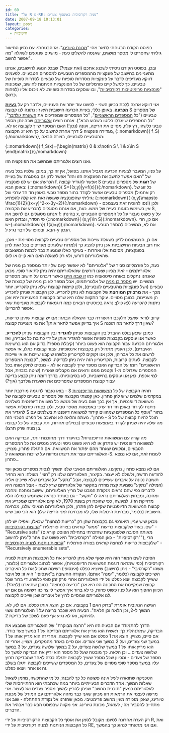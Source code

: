 ```yaml
---
id: 60
title: "אל R מ-RE: מניה רקורסיבית באינסוף צעדים"
date: 2007-09-18 10:13:01
layout: post
categories: 
  - חישוביות
---
```

בפוסט הקודם הבטחתי לתאר מהי "<a href="http://he.wikipedia.org/wiki/%D7%9E%D7%9B%D7%95%D7%A0%D7%AA_%D7%98%D7%99%D7%95%D7%A8%D7%99%D7%A0%D7%92">מכונת טיורינג</a>". אז הבטחתי. עם נסיון התיאור גיליתי שחסרים לי מספר מושגים, שאנסה להשלים כעת - מושגים שנוגעים לשאלה "מה אפשר לחשב".

ובכן, בפוסט הקודם ניסיתי לשכנע אתכם (ואת עצמי?) שבכל הנוגע לחישובים, אנחנו מתעניינים בחישוב של פונקציות מהמספרים הטבעיים למספרים הטבעיים. לפעמים דווקא מעדיפים לדבר על פונקציות מסדרות סופיות של טבעיים לסדרות סופיות של טבעיים. כך למשל קיים פורמליזם של כל הפונקציות הניתנות לחישוב, שמכונות "<a href="http://he.wikipedia.org/wiki/%D7%A4%D7%95%D7%A0%D7%A7%D7%A6%D7%99%D7%94_%D7%A4%D7%A8%D7%99%D7%9E%D7%99%D7%98%D7%99%D7%91%D7%99%D7%AA_%D7%A8%D7%A7%D7%95%D7%A8%D7%A1%D7%99%D7%91%D7%99%D7%AA">פונקציות פרימיטיבות רקורסיביות</a>", ובו עוסקים בסדרות סופיות. לא ניכנס אליו (לפחות כרגע).

אני דווקא ארצה ללכת בכיוון השני - לפשט עוד יותר את העניניים, ולדבר רק על <a href="http://he.wikipedia.org/wiki/%D7%91%D7%A2%D7%99%D7%99%D7%AA_%D7%94%D7%9B%D7%A8%D7%A2%D7%94"><strong>בעיות הכרעה</strong></a>. באופן כללי, בעיית הכרעה חישובית היא זו: נתונה לנו קבוצה S של מספרים טבעיים ("כל <a href="http://he.wikipedia.org/wiki/%D7%9E%D7%A1%D7%A4%D7%A8_%D7%A8%D7%90%D7%A9%D7%95%D7%A0%D7%99">המספרים הראשוניים</a>", "כל המספרים שמפריכים את <a href="http://he.wikipedia.org/wiki/%D7%94%D7%A9%D7%A2%D7%A8%D7%AA_%D7%92%D7%95%D7%9C%D7%93%D7%91%D7%9A">השערת גולדבך</a>", "כל המספרים שיוגרלו בלוטו בשבוע הבא"). אנחנו רוצים <a href="http://he.wikipedia.org/wiki/%D7%90%D7%9C%D7%92%D7%95%D7%A8%D7%99%D7%AA%D7%9D">אלגוריתם</a> שבהינתן מספר טבעי כלשהו, רץ עליו, מסיים את הריצה, ועונה (נכון!) האם המספר שייך לקבוצה או לא. דרך אחרת לחשוב על כך היא זו: הקבוצה S מגדירה פונקציה, {::nomarkdown}\( f_S\){:/nomarkdown}, מהטבעיים לטבעיים, בצורה הבאה:

{::nomarkdown}\( f_S(x)=\{\begin{matrix} 0 &amp; x\notin S \\ 1 &amp; x\in S \end{matrix}\){:/nomarkdown}

ואנו רוצים אלגוריתם שמחשב את הפונקציה הזו.

על פניו, המעבר לבעיות הכרעה מגביל אותנו. בפועל, אין זה כך, במובן שלפיו בכל בעיה של "האם אפשר לחשב את הפונקציה הזו והזו" אפשר לדון גם במסגרת של בעיית הכרעה: אם יש לנו פונקציה f, אפשר להגדיר קבוצה S של <strong>זוגות</strong> של מספרים טבעיים באופן הבא: {::nomarkdown}\( S=\{(x,y)\|y=f(x)\}\){:/nomarkdown}. כל זוג של מספרים טבעיים אפשר לקודד בתור מספר טבעי באופן חד חד ערכי ועל (רק אתמול גיליתי שהפונקציה שעושה זאת היא קלה להפתיע: {::nomarkdown}\( (x,y)\mapsto \frac{1}{2}((x+y)^2-x-3y+2)\){:/nomarkdown} - נסו להוכיח זאת בעצמכם!) ולכן אין בשימוש בזוגות בעייה של ממש. כעת, אם אנחנו מסוגלים להכריע את הקבוצה S, אנחנו מסוגלים גם לחשב את f: בהינתן x, פשוט נעבור על כל המספרים הטבעיים y על פי הסדר, ונבדוק האם {::nomarkdown}\( (x,y)\in S\){:/nomarkdown}. אם כן, הרי ש-{::nomarkdown}\( f(x)=y\){:/nomarkdown}. אם לא, ממשיכים למספר הטבעי הבא, ובסופו של דבר נגיע ל-y הנכון.

אם כן,  הצטמצמנו לדיון בשאלת שייכות של מספרים טבעיים לקבוצה מסויימת - ואכן, את רוב הבעיות החישוביות אכן ניתן להציג כך (למרות שלעתים מעדיפים בכל זאת לדון בפונקציות, מסיבות אלו ואחרות - בעיקר כאלו שנוגעות כבר לכמות המשאבים שהאלגוריתם דורש, ולא רק לשאלה האם הוא קיים או לא).

כעת, כל פורמליזם סביר של "אלגוריתם" לא יאפשר קיום של יותר ממספר בן מניה של אלגוריתמים - זאת מכיוון שאנו דורשים שהאלגוריתם יהיה ניתן לתיאור סופי. מכאן שאנחנו נתקלים באותה סיטואציה כמו <a href="http://www.gadial.net/?p=52">זו שבה היינו</a> כאשר דיברנו על חישוב מספרים ממשיים: יש <a href="http://he.wikipedia.org/wiki/%D7%A7%D7%91%D7%95%D7%A6%D7%94_%D7%91%D7%AA_%D7%9E%D7%A0%D7%99%D7%94">מספר בן מניה</a> של אלגוריתמים, אבל מספר לא בן מניה של קבוצות של טבעיים (ושל פונקציות מהטבעיים לטבעיים), ולכן קיימות קבוצות שלא ניתן להכריע. יותר מכך - את <strong>מרביתן המוחצת</strong> של הקבוצות לא ניתן להכריע. לכן הקבוצות שניתן להכריע הן מעניינות, במובן מסויים. עיקר התקווה שלנו היא שרוב הקבוצות המעניינות יהיו אכן ניתנות להכרעה (לא כולן; נראה בפוסטים הבאים כמה דוגמאות לקבוצות מעניינות שאי אפשר להכריע).

קרוב לודאי שאצל חלקכם התעוררה כבר השאלה הבאה: אם יש קבוצות שאינן כריעות, איך בדיוק אפשר לתאר אותן? את מי מעניינת קבוצה S שאין דרך לתאר מה תוכנה?

כמובן שכאן בולט ההבדל בין הקבוצות שניתן <strong>להגדיר</strong> ובין הקבוצות שניתן <strong>להכריע</strong>. כאשר אנו עוסקים בקבוצות סופיות אפשר להגדיר אותן על ידי כתיבת כל אבריהן, ואז אלגוריתם הכרעה עבור הקבוצה הוא פשוט ביותר (קיבלת מספר? בדוק אם הוא ברשימת האיברים). לכן העניין מתחיל רק בקבוצות אינסופיות. עבור קבוצות כאלו, אי אפשר לרשום את כל אבריהן, ולכן אנו זקוקים לקריטריון כלשהו שיקבע שייכות או אי שייכות לקבוצה. לעתים קרובות, הקריטריון הזה יהיה ניתן לבדיקה. למשל, "קבוצת המספרים הראשוניים" רומז על הבדיקה האם מספר שייך לקבוצה או לא - מנסים לחלק אותו בכל המספרים שגדולים מ-1 וקטנים ממנו ורואים אם מקבלים שארית (שיטה בזבזית, אבל למי אכפת, כאן אנו עוסקים בחישוביות, לא בסיבוכיות). בדרך דומה ניתן לבצע בדיקה עבור קבוצת המספרים שמפריכים את השערת גולדבך (איך?)

בואו נעבור לדוגמה מורכבת יותר - S תהיה הקבוצה של כל <a href="http://he.wikipedia.org/wiki/%D7%9E%D7%A9%D7%95%D7%95%D7%90%D7%94_%D7%93%D7%99%D7%95%D7%A4%D7%A0%D7%98%D7%99%D7%AA">המשוואות הדיופנטיות</a> במקדמים שלמים שיש להן פתרון. כאן קפצתי מקבוצה של מספרים טבעיים לקבוצה של משוואות דיופנטיות, אך אין בכך שום בעיה של ממש: כל משוואה דיופנטית בשלמים ניתנת לקידוד באופן חד חד ערכי באמצעות מספר טבעי, ולכן בצורה פורמלית אפשר להגדיר את S בתור "אוסף כל המספרים שמהווים קידוד למשוואה דיופנטית בשלמים עם פתרון". מעתה והלאה לא אתעכב על הפרט הטכני הזה - S תוכל להיות קבוצה של כל מה שלא יהיה שניתן לקודד באמצעות טבעיים (במילים אחרות, תת קבוצה של כל קבוצה בן מניה שרק תרצו).

מה קורה עם המשוואות הדיופנטיות? בהיעדר דרך מחוכמת יותר, הבדיקה האם למשוואה דיופנטית יש פתרון או לא היא פשוט ניסוי וטעיה: מנסים את כל המספרים הטבעיים, ומקווים שאחד מהם יפתור את המשוואה. אם התגלה פתרון, מצויין; האלגוריתם עוצר את ריצתו ומדווח על שייכות המשוואה ל-S. לעומת זאת, אם לא נמצא פתרון...

אם לא נמצא פתרון, נתקענו. האלגוריתם הנאיבי שלנו ימשיך לנסות מספרים מכאן ועד להודעה חדשה, ולעולם לא יעצור. בקיצור, האלגוריתם שלנו רק "חצי" מוצלח: הוא מחזיר תשובה נכונה על איברים ששייכים לקבוצה, אבל "נתקע" על איברים שלא שייכים אליה (המילה "נתקע" נשמעת קצת מוזרה בהקשר של אלגוריתם שרץ לנצח - אבל הכוונה היא לדברים כפי שהם נראים מנקודת המבט של מריץ האלגוריתם, שיושב ומחכה ומחכה ומחכה, ומבחוץ האלגוריתם נראה לו "תקוע" - גם בעתיד כנראה אשתמש במילה הלא מדוייקת הזו). למעשה, כפי שהוכח רק בשנת 1970, לא קיים אלגוריתם שמכריע את קבוצת המשוואות הדיופנטיות שקיים להן פתרון, ולכן האלגוריתם הנאיבי שלנו, מבחינה חישובית (כלומר, מבחינת היכולות שלו, לא מבחינת זמני הריצה שלו) הוא הכי טוב שיש.

מכאן שיש עניין תיאורטי גם בקבוצות שהן רק "כריעות למחצה" שכאלו, ואפילו יש להן שם. בעוד שלקבוצות כריעות "ממש" קוראים בצורה פורמלית "<a href="http://he.wikipedia.org/wiki/%D7%A7%D7%91%D7%95%D7%A6%D7%94_%D7%A8%D7%A7%D7%95%D7%A8%D7%A1%D7%99%D7%91%D7%99%D7%AA">קבוצות רקורסיביות</a>" - "Recursive sets" (מאותה הסיבה שלפונקציות שהזכרתי בתחילת הפוסט קוראים "רקורסיביות" - כאן המילה "רקורסיבית" היא פשוט שם אחר ל"ניתן לחישוב"), הרי שלקבוצות כריעות למחצה קוראים בצורה פורמלית "<a href="http://he.wikipedia.org/wiki/%D7%A7%D7%91%D7%95%D7%A6%D7%94_%D7%A0%D7%99%D7%AA%D7%A0%D7%AA_%D7%9C%D7%9E%D7%A0%D7%99%D7%99%D7%94_%D7%A8%D7%A7%D7%95%D7%A8%D7%A1%D7%99%D7%91%D7%99%D7%AA">קבוצות ניתנות למניה רקורסיבית</a>" - "Recursively enumerable sets".

הסיבה לשם המוזר הזה היא שאף שלא ניתן להכריע את כל הקבוצות הניתנות למניה רקורסיבית (כפי שמראה דוגמת המשוואות הדיופנטיות), אפשר לכתוב אלגוריתם (כלומר, משהו "רקורסיבי" - ניתן לחישוב) שיוציא כפלט (אינסופי) רשימה שתכיל את כל האיברים השייכים לקבוצה (כלומר, "ימנה" אותם). הנקודה החשובה ב"אינסופי" היא זו: <strong>כל</strong> איבר ששייך לקבוצה יוצא כפלט על ידי האלגוריתם אחרי פרק זמן סופי כלשהו. די ברור שכל קבוצה שמקיימת את התכונה הזו היא אכן "כריעה למחצה" במובן שתיארנו (למה?). הכיוון ההפוך הוא על פניו פשוט פחות, כי לא ברור איך אפשר לייצר כזו רשימה גם אם יש לנו אלגוריתם שמסיים לרוץ על איברים שכן שייכים לקבוצה.

הגישה הנאיבית אומרת "בדוק האם 1 בקבוצה. אם כן, הוצא אותו כפלט. אם לא, לא. המשך ל-2, וכן הלאה וכן הלאה". הבעיה היא שכבר בריצה על 1 האלגוריתם עשוי להיתקע, ואז לא נגיע אף פעם לשלב של בדיקת 2.

הדרך להתמודד עם הבעיה הזו היא "הרצה מבוקרת" של האלגוריתם שמבצע את הבדיקה, שמתנהלת כך: ראשית הוא מריץ את אלגוריתם הבדיקה על 1 במשך צעד בודד. אם סיים, מצויין, הוצא את 1 כפלט אם הוא שייך לקבוצה. אחרי זה הוא מריץ אותו על 1 במשך שני צעדים, ועל 2 במשך שני צעדים. אם סיים באחד מהמקרים, מצויין. אחרי זה הוא מריץ אותו על 1 במשך שלושה צעדים, על 2 במשך שלושה צעדים, על 3 במשך שלושה צעדים... וכן הלאה.  כך מובטח שעל כל מספר הוא יריץ את הבדיקה למשך כל מספר של צעדים - ומכיוון שכל מספר ששיך לקבוצה יתגלה ככזה לאחר שהבדיקה תרוץ עליו במשך מספר סופי מסויים של צעדים, כל המספרים ששייכים לקבוצה יתגלו בשלב זה או אחר ויוצאו כפלט.

הטכניקה שתוארה לעיל אינה פשוטה כל כך להבנה; כל מי שהתקשה, מוזמן לשאול שאלות המשך. אחד הדברים הבעייתיים ביותר במה שכתבתי הוא ההתייחסות שלי לאלגוריתם כמעין "תוכנית מחשב" שניתן להריץ למשך מספר צעדים ואז לעצור. אני מרשה לעצמי את הרמאות הזו מכיוון שאני כבר מזהה אלגוריתם עם המודל של מכונת טיורינג, שאכן מזכירה מעין מחשב פרימטיבי. מכאן שחזרנו אל נקודת ההתחלה - שוב אני מתחייב להסביר מהי, לעזאזל, מכונת טיורינג. אני מקווה שבפוסט הבא כבר אבהיר את הדברים.

רק הערה אחרונה לסיום: מקובל לסמן את אוסף כל הקבוצות הרקורסיביות על ידי R, ואת כל הקבוצות הניתנות למניה רקורסיבית על ידי RE, וגם אני מתעתד לנהוג כך בהמשך.
